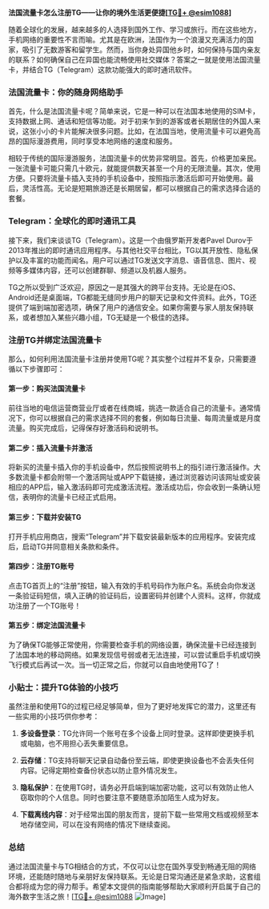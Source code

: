**法国流量卡怎么注册TG——让你的境外生活更便捷[[TG💪+ @esim1088](https://t.me/s/esim1088)]**

随着全球化的发展，越来越多的人选择到国外工作、学习或旅行。而在这些地方，手机网络的重要性不言而喻。尤其是在欧洲，法国作为一个浪漫又充满活力的国家，吸引了无数游客和留学生。然而，当你身处异国他乡时，如何保持与国内亲友的联系？如何确保自己在异国也能流畅使用社交媒体？答案之一就是使用法国流量卡，并结合TG（Telegram）这款功能强大的即时通讯软件。

### 法国流量卡：你的随身网络助手

首先，什么是法国流量卡呢？简单来说，它是一种可以在法国本地使用的SIM卡，支持数据上网、通话和短信等功能。对于初来乍到的游客或者长期居住的外国人来说，这张小小的卡片能解决很多问题。比如，在法国当地，使用流量卡可以避免高昂的国际漫游费用，同时享受本地网络的速度和服务。

相较于传统的国际漫游服务，法国流量卡的优势非常明显。首先，价格更加亲民。一张流量卡可能只需几十欧元，就能提供数天甚至一个月的无限流量。其次，使用方便。只要将流量卡插入支持的手机设备中，按照指示激活后即可开始使用。最后，灵活性高。无论是短期旅游还是长期居留，都可以根据自己的需求选择合适的套餐。

### Telegram：全球化的即时通讯工具

接下来，我们来谈谈TG（Telegram）。这是一个由俄罗斯开发者Pavel Durov于2013年推出的即时通讯应用程序。与其他社交平台相比，TG以其开放性、隐私保护以及丰富的功能而闻名。用户可以通过TG发送文字消息、语音信息、图片、视频等多媒体内容，还可以创建群聊、频道以及机器人服务。

TG之所以受到广泛欢迎，原因之一是其强大的跨平台支持。无论是在iOS、Android还是桌面端，TG都能无缝同步用户的聊天记录和文件资料。此外，TG还提供了端到端加密选项，确保了用户的通信安全。如果你需要与家人朋友保持联系，或者想加入某些兴趣小组，TG无疑是一个极佳的选择。

### 注册TG并绑定法国流量卡

那么，如何利用法国流量卡注册并使用TG呢？其实整个过程并不复杂，只需要遵循以下步骤即可：

#### 第一步：购买法国流量卡
前往当地的电信运营商营业厅或者在线商城，挑选一款适合自己的流量卡。通常情况下，你可以根据自己的需求选择不同的套餐，例如每日流量、每周流量或是月度流量。购买完成后，记得保存好激活码和说明书。

#### 第二步：插入流量卡并激活
将新买的流量卡插入你的手机设备中，然后按照说明书上的指引进行激活操作。大多数流量卡都会附带一个激活网址或APP下载链接，通过浏览器访问该网址或安装相应的APP后，输入激活码即可完成激活流程。激活成功后，你会收到一条确认短信，表明你的流量卡已经正式启用。

#### 第三步：下载并安装TG
打开手机应用商店，搜索“Telegram”并下载安装最新版本的应用程序。安装完成后，启动TG并同意相关条款和条件。

#### 第四步：注册TG账号
点击TG首页上的“注册”按钮，输入有效的手机号码作为账户名。系统会向你发送一条验证码短信，填入正确的验证码后，设置密码并创建个人资料。这样，你就成功注册了一个TG账号！

#### 第五步：绑定法国流量卡
为了确保TG能够正常使用，你需要检查手机的网络设置，确保流量卡已经连接到了法国本地的移动网络。如果发现信号弱或者无法连接，可以尝试重启手机或切换飞行模式后再试一次。当一切正常之后，你就可以自由地使用TG了！

### 小贴士：提升TG体验的小技巧

虽然注册和使用TG的过程已经足够简单，但为了更好地发挥它的潜力，这里还有一些实用的小技巧供你参考：

1. **多设备登录**：TG允许同一个账号在多个设备上同时登录。这样即使更换手机或电脑，也不用担心丢失重要信息。
   
2. **云存储**：TG支持将聊天记录自动备份至云端，即使更换设备也不会丢失任何内容。记得定期检查备份状态以防止意外情况发生。

3. **隐私保护**：在使用TG时，请务必开启端到端加密功能，这可以有效防止他人窃取你的个人信息。同时也要注意不要随意添加陌生人成为好友。

4. **下载离线内容**：对于经常出国的朋友而言，提前下载一些常用文档或视频至本地存储空间，可以在没有网络的情况下继续查阅。

### 总结

通过法国流量卡与TG相结合的方式，不仅可以让您在国外享受到畅通无阻的网络环境，还能随时随地与亲朋好友保持联系。无论是日常沟通还是紧急求助，这套组合都将成为您的得力帮手。希望本文提供的指南能够帮助大家顺利开启属于自己的海外数字生活之旅！[[TG💪+ @esim1088](https://t.me/s/esim1088) ![Image](https://i.postimg.cc/4NQfJmqS/Snipaste-2025-05-13-00-14-12.png)]